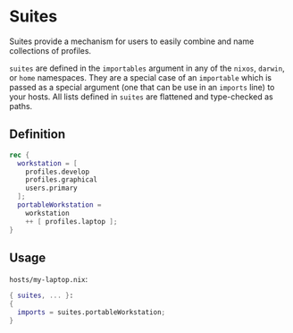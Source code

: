 # Suites
Suites provide a mechanism for users to easily combine and name collections of
profiles.

`suites` are defined in the `importables` argument in any of the `nixos`,
`darwin`, or `home` namespaces. They are a special case of an `importable` which
is passed as a special argument (one that can be use in an `imports` line) to
your hosts. All lists defined in `suites` are flattened and type-checked as
paths.

## Definition

```nix
rec {
  workstation = [
    profiles.develop
    profiles.graphical
    users.primary
  ];
  portableWorkstation =
    workstation
    ++ [ profiles.laptop ];
}
```

## Usage

`hosts/my-laptop.nix`:

```nix
{ suites, ... }:
{
  imports = suites.portableWorkstation;
}
```
